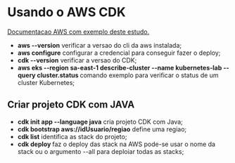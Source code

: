 <h1>Usando o AWS CDK</h1>

<p><a href="https://docs.aws.amazon.com/pt_br/cdk/v2/guide/ecs_example.html">Documentacao AWS com exemplo deste estudo.</a></p>
<ul>
<li><strong>aws --version</strong> verificar a versao do cli da aws instalada;</li>
<li><strong>aws configure</strong> configurar a credencial para conseguir fazer o deploy;</li>
<li><strong>cdk --version</strong> verificar a versao do CDK;</li>
<li><strong>aws eks --region sa-east-1 describe-cluster --name kubernetes-lab --query cluster.status
</strong> comando exemplo para verificar o status de um cluster Kubernetes;</li>
</ul>

<h2>Criar projeto CDK com JAVA</h2>
<ul>
<li><strong>cdk init app --language java</strong> cria projeto CDK com Java;</li>
<li><strong>cdk bootstrap aws://idUsuario/regiao</strong> define uma regiao;</li>
<li><strong>cdk list</strong> identifica as stack do projeto;</li>
<li><strong>cdk deploy </strong> faz o deploy das stack na AWS pode-se usar o nome da stack ou o argumento --all para deploiar todas as stacks;</li>
</ul>
